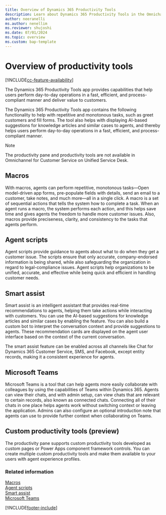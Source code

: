 ```yaml
---
title: Overview of Dynamics 365 Productivity Tools
description: Learn about Dynamics 365 Productivity Tools in the Omnichannel for Customer Service.
author: neeranelli
ms.author: nenellim
ms.reviewer: shujoshi
ms.date: 07/01/2024
ms.topic: overview
ms.custom: bap-template
---
```


# Overview of productivity tools

[!INCLUDE[cc-feature-availability](../../includes/cc-feature-availability.md)]

The Dynamics 365 Productivity Tools app provides capabilities that help users perform day-to-day operations in a fast, efficient, and process-compliant manner and deliver value to customers.

The Dynamics 365 Productivity Tools app contains the following functionality to help with repetitive and monotonous tasks, such as greet customers and fill forms. The tool also helps with displaying AI-based suggestions for knowledge articles and similar cases to agents, and thereby helps users perform day-to-day operations in a fast, efficient, and process-compliant manner.

> [!NOTE]
>
> The productivity pane and productivity tools are not available in Omnichannel for Customer Service on Unified Service Desk.

## Macros

With macros, agents can perform repetitive, monotonous tasks—Open model-driven app forms, pre-populate fields with details, send an email to a customer, take notes, and much more—all in a single click. A macro is a set of sequential actions that tells the system how to complete a task. When an agent runs a macro, the system performs each action, and this helps save time and gives agents the freedom to handle more customer issues. Also, macros provide preciseness, clarity, and consistency to the tasks that agents perform.

## Agent scripts

Agent scripts provide guidance to agents about what to do when they get a customer issue. The scripts ensure that only accurate, company-endorsed information is being shared, while also safeguarding the organization in regard to legal-compliance issues. Agent scripts help organizations to be unified, accurate, and effective while being quick and efficient in handling customer needs.

## Smart assist

Smart assist is an intelligent assistant that provides real-time recommendations to agents, helping them take actions while interacting with customers. You can use the AI-based suggestions for knowledge articles and similar cases by enabling the feature. You can also build a custom bot to interpret the conversation context and provide suggestions to agents. These recommendation cards are displayed on the agent user interface based on the context of the current conversation.

The smart assist feature can be enabled across all channels like Chat for Dynamics 365 Customer Service, SMS, and Facebook, except entity records, making it a consistent experience for agents.

## Microsoft Teams

Microsoft Teams is a tool that can help agents more easily collaborate with colleagues by using the capabilities of Teams within Dynamics 365. Agents can view their chats, and with admin setup, can view chats that are relevant to certain records, also known as connected chats. Connecting all of their chats in one place helps agents work without switching context or leaving the application. Admins can also configure an optional introduction note that agents can use to provide further context when collaborating on Teams.

## Custom productivity tools (preview)

The productivity pane supports custom productivity tools developed as custom pages or Power Apps component framework controls. You can create multiple custom productivity tools and make them available to your users with agent experience profiles.

### Related information

[Macros](macros.md)  
[Agent scripts](agent-scripts.md)  
[Smart assist](smart-assist.md)  
[Microsoft Teams](collaboration.md)

[!INCLUDE[footer-include](../../includes/footer-banner.md)]
